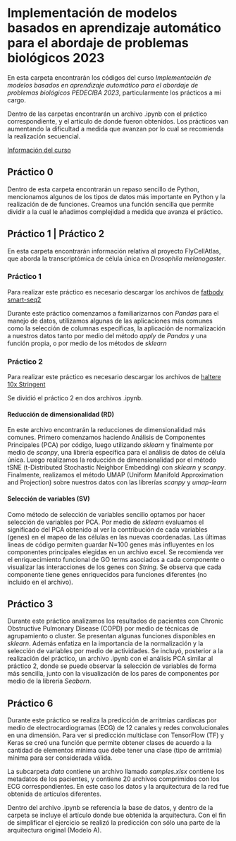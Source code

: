 # Implementación de modelos basados en aprendizaje automático para el abordaje de problemas biológicos 2023

En esta carpeta encontrarán los códigos del curso *Implementación de modelos basados en aprendizaje automático para el abordaje de problemas biológicos PEDECIBA 2023*, particularmente los prácticos a mi cargo.

Dentro de las carpetas encontrarán un archivo .ipynb con el práctico correspondiente, y el artículo de donde fueron obtenidos. Los prácticos van aumentando la dificultad a medida que avanzan por lo cual se recomienda la realización secuencial. 

[Información del curso](https://www.pedeciba.edu.uy/es/curso/implementacion-de-modelos-basados-en-aprendizaje-automatico-para-el-abordaje-de-problemas-biologicos/)

## Práctico 0
Dentro de esta carpeta encontrarán un repaso sencillo de Python, mencionamos algunos de los tipos de datos más importante en Python y la realización de  de funciones.
Creamos una función sencilla que permite dividir a la cual le añadimos complejidad a medida que avanza el práctico.

## Práctico 1 | Práctico 2

En esta carpeta encontrarán información relativa al proyecto FlyCellAtlas, que aborda la transcriptómica de célula única en  *Drosophila melanogaster*. 

### Práctico 1

Para realizar este práctico es necesario descargar los archivos  de [fatbody smart-seq2](https://cloud.flycellatlas.org/index.php/s/WPDTJrAHpmE9sri)

Durante este práctico comenzamos a familiarizarnos con *Pandas* para el manejo de datos, utilizamos algunas de las aplicaciones más comunes como la selección de columnas específicas, la aplicación de normalización a nuestros datos tanto por medio del método *apply*  de *Pandas* y una función propia, o por medio de los métodos de *sklearn* 

### Práctico 2

Para realizar este práctico es necesario descargar los archivos  de [haltere 10x Stringent](https://cloud.flycellatlas.org/index.php/s/QDtoYjpfQgey5aq)

Se dividió el práctico 2 en dos archivos .ipynb. 

####  Reducción de dimensionalidad (RD)
En este archivo encontrarán la reducciones de dimensionalidad más comunes. Primero comenzamos haciendo Análisis de Componentes Principales (PCA) por código, luego utilizando *sklearn* y finalmente por medio de *scanpy*, una librería específica para el análisis de datos de célula única.
Luego realizamos la reducción de dimensionalidad por el método tSNE (t-Distributed Stochastic Neighbor Embedding) con *sklearn* y *scanpy*. Finalmente, realizamos el método UMAP (Uniform Manifold Approximation and Projection) sobre nuestros datos con las librerías *scanpy* y *umap-learn*

####  Selección de variables (SV)
Como método de selección de variables sencillo optamos por hacer selección de variables por PCA. Por medio de *sklearn* evaluamos el significado del PCA obtenido al ver la contribución de cada variables (genes) en el mapeo de las células en las nuevas coordenadas. 
Las últimas lineas de código permiten guardar N=100 genes más influyentes en los componentes principales elegidas en un archivo excel. Se recomienda ver el enriquecimiento funcional de GO terms asociados a cada componente o visualizar las interacciones de los genes con *String*. Se observa que cada componente tiene genes enriquecidos para funciones diferentes (no incluido en el archivo). 

## Práctico 3

Durante este práctico analizamos los resultados de pacientes con Chronic Obstructive Pulmonary Disease (COPD) por medio de técnicas de agrupamiento o cluster. 
Se presentan algunas funciones disponibles en *sklearn*. Además enfatiza en la importancia de la normalización y la selección de variables por medio de actividades. 
Se incluyó, posterior a la realización del práctico, un archivo .ipynb con el análisis PCA similar al práctico 2, donde se puede observar la selección de variables de forma más sencilla, junto con la visualización de los pares de componentes por medio de la librería *Seaborn*.

## Práctico 6

Durante este práctico se realiza la predicción de arritmias cardíacas por medio de electrocardiogramas (ECG) de 12 canales y redes convolucionales en una dimensión. 
Para ver si predicción multiclase con TensorFlow (TF) y Keras se creó una función que permite obtener clases de acuerdo a la cantidad de elementos mínima que debe tener una clase (tipo de arritmia) mínima para ser considerada válida.  

La subcarpeta *data*  contiene un archivo llamado *samples.xlsx* contiene los metadatos de los pacientes, y contiene 20 archivos comprimidos con los ECG correspondientes.
En este caso los datos y la arquitectura de la red fue obtenida de artículos diferentes. 

Dentro del archivo .ipynb se referencia la base de datos, y dentro de la carpeta se incluye el artículo donde bue obtenida la arquitectura. Con el fin de simplificar el ejercicio se realizó la predicción con sólo una parte de la arquitectura original (Modelo A).

